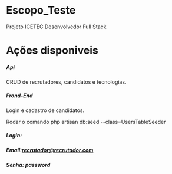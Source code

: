 # Escopo_Teste
 Projeto ICETEC Desenvolvedor Full Stack 
 
# Ações disponiveis
##### Api
CRUD de recrutadores, candidatos e tecnologias.

##### Frond-End
Login e cadastro de candidatos.

Rodar o comando php artisan db:seed --class=UsersTableSeeder

##### Login:
##### Email:recrutador@recrutador.com
##### Senha: password
